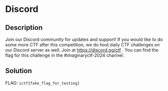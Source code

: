 # Discord

## Description

Join our Discord community for updates and support! If you would like to do some more CTF after this competition, we do host daily CTF challenges on our Discord server as well. Join at https://discord.gg/ctf . You can find the flag for this challenge in the #imaginaryctf-2024 channel.

## Solution

FLAG: `ictf{fake_flag_for_testing}`
